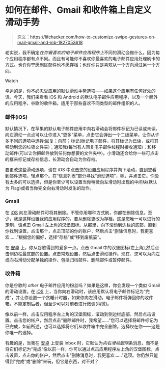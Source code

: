 # 如何在邮件、Gmail 和收件箱上自定义滑动手势

> 原文：<https://lifehacker.com/how-to-customize-swipe-gestures-on-mail-gmail-and-inb-1827053618>

老实说，我不确定*在你最喜欢的电子邮件应用程序上*不同的滑动会做什么，因为每个应用程序都有点不同。而且有可能你不喜欢你最喜欢的电子邮件应用处理刷卡的方式。也许你宁愿删除邮件也不愿存档；也许你只是喜欢从一个方向滑过另一个方向。

Watch

幸运的是，你不必忍受应用的默认滑动手势选项——如果这个应用有任何好处的话。今天，我们来看看 iOS 和 Android 的默认电子邮件应用程序，以及一个额外的应用程序，谷歌的收件箱，适用于那些喜欢不同类型的邮件组织的人。

### **邮件(iOS)**

默认情况下，在苹果的默认电子邮件应用中向右滑动会将邮件标记为已读或未读。向左滑动一点点可以让你进入“更多”菜单，点击它会弹出一个二级菜单，让你从许多不同的选项中选择:回复；向前；标记(标记电子邮件，将其标记为已读，或将其移动到您的垃圾文件夹)；通知我(每当有人回复电子邮件线程时接收通知)；和移动邮件(可以让你把邮件放到任何你想要的文件夹中)。小滑动还会给你一些可点击的框来标记或存档信息，长滑动会自动为你存档。

要更改这些滑动选项，请在 iOS 中点击您的设置应用程序并向下滚动，直到您看到邮件选项。轻点那个。在“信息列表”部分寻找“滑动选项”，呃，并点击它。你没有太多的可以选择，但是你至少可以设置当你稍微向左滑动时出现的中间块(默认为 Flag)或者当你完全向右滑动时发生的动作。

### **Gmail**

在 [iOS](https://itunes.apple.com/us/app/gmail-email-by-google/id422689480?mt=8) 向左滑动邮件可将其删除。不管你用哪种方式刷，你都在删除信息。至少，我是这样设置我的应用程序的。要从删除更改为存档，这是您唯一可以进行的定制，请点击 Gmail 左上角的汉堡图标。从那里，向下滚动到边栏的底部，直到你找到设置。点击那个，点击顶部的你的账户，然后点击“删除信息时，我更喜欢……”根据您的偏好，选择“存档”或“移到废纸篓”。

在 [安卓](https://play.google.com/store/apps/details?id=com.google.android.gm&hl=en_US) 上，你从谷歌得到的爱多一点。点击 Gmail 中的汉堡图标(左上角),然后点击侧边栏最底部的设置。点击常规设置，然后点击滑动操作。现在，您可以为向左或向右滑动分配单独的操作，包括归档邮件、删除邮件或暂停邮件。

### **收件箱**

你是谷歌的 *other* 电子邮件应用的粉丝吗？如果是这样，你会发现一个类似 Gmail 的滑动设置。在 [iOS](https://itunes.apple.com/us/app/inbox-by-gmail/id905060486?mt=8) 上，当你向右滑动时，该应用默认将电子邮件标记为“完成”，并让你设置一个贪睡计时器，如果你向左滑动，电子邮件将弹回你的收件箱。不能定制后者，但至少可以对前者进行微调(稍微)。

像以前一样，点击应用程序左上角的汉堡图标，滚动到侧边栏底部，然后点击设置。点击您的帐户，然后点击“删除邮件时，我希望……”您可以选择将邮件标记为已完成，如前所述，也可以选择将它们从收件箱中完全删除。选择权在你——这是你唯一的选择。

有趣的是，当我在 [安卓](https://play.google.com/store/apps/details?id=com.google.android.apps.inbox&hl=en_US) 上安装 Inbox 时，它默认为*向右滑动删除*条消息，而不是将它们标记为“完成”像以前一样，你可以通过点击应用程序左上角的汉堡图标，点击设置，点击你的帐户，然后点击“删除消息时，我更喜欢……”选项。你仍然只能得到“完成”或“删除”来玩，但它是东西，对不对？